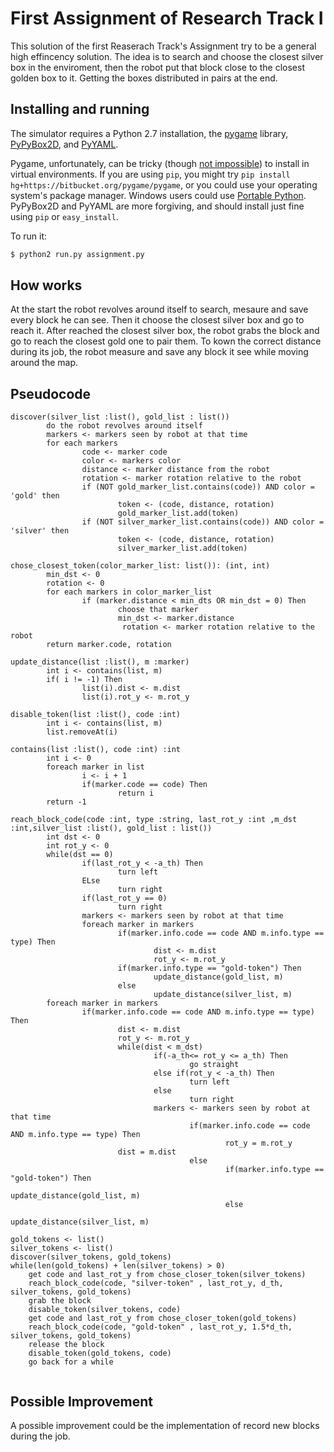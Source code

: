 First Assignment of Research Track I
================================

This solution of the first Reaserach Track's Assignment try to be a general high effincency solution. The idea is to search and choose the closest silver box in the enviroment, then the robot put that block close to the closest golden box to it. Getting the boxes distributed in pairs at the end.

Installing and running
----------------------

The simulator requires a Python 2.7 installation, the [pygame](http://pygame.org/) library, [PyPyBox2D](https://pypi.python.org/pypi/pypybox2d/2.1-r331), and [PyYAML](https://pypi.python.org/pypi/PyYAML/).

Pygame, unfortunately, can be tricky (though [not impossible](http://askubuntu.com/q/312767)) to install in virtual environments. If you are using `pip`, you might try `pip install hg+https://bitbucket.org/pygame/pygame`, or you could use your operating system's package manager. Windows users could use [Portable Python](http://portablepython.com/). PyPyBox2D and PyYAML are more forgiving, and should install just fine using `pip` or `easy_install`.

To run it:
```bash
$ python2 run.py assignment.py
```

How works
----------------------
At the start the robot revolves around itself to search, mesaure and save every block he can see. Then it choose the closest silver box and go to reach it. After reached the closest silver box, the robot grabs the block and go to reach the closest gold one to pair them. 
To kown the correct distance during its job, the robot measure and save any block it see while moving around the map. 

## Pseudocode

```
discover(silver_list :list(), gold_list : list())
        do the robot revolves around itself
        markers <- markers seen by robot at that time
        for each markers
                code <- marker code
                color <- markers color 
                distance <- marker distance from the robot
                rotation <- marker rotation relative to the robot
                if (NOT gold_marker_list.contains(code)) AND color = 'gold' then
                        token <- (code, distance, rotation)
                        gold_marker_list.add(token)
                if (NOT silver_marker_list.contains(code)) AND color = 'silver' then
                        token <- (code, distance, rotation)
                        silver_marker_list.add(token)

chose_closest_token(color_marker_list: list()): (int, int)
        min_dst <- 0
        rotation <- 0
        for each markers in color_marker_list
                if (marker.distance < min_dts OR min_dst = 0) Then
                        choose that marker
                        min_dst <- marker.distance
                         rotation <- marker rotation relative to the robot
        return marker.code, rotation  

update_distance(list :list(), m :marker)
        int i <- contains(list, m)
        if( i != -1) Then
                list(i).dist <- m.dist
                list(i).rot_y <- m.rot_y

disable_token(list :list(), code :int)
        int i <- contains(list, m)
        list.removeAt(i)

contains(list :list(), code :int) :int 
        int i <- 0
        foreach marker in list
                i <- i + 1
                if(marker.code == code) Then
                        return i
        return -1
        
reach_block_code(code :int, type :string, last_rot_y :int ,m_dst :int,silver_list :list(), gold_list : list())
        int dst <- 0
        int rot_y <- 0
        while(dst == 0)
                if(last_rot_y < -a_th) Then
                        turn left
                ELse 
                        turn right
                if(last_rot_y == 0)
                        turn right
                markers <- markers seen by robot at that time
                foreach marker in markers
                        if(marker.info.code == code AND m.info.type == type) Then
                                dist <- m.dist
                                rot_y <- m.rot_y
                        if(marker.info.type == "gold-token") Then
                                update_distance(gold_list, m)
                        else
                                update_distance(silver_list, m)
        foreach marker in markers 
                if(marker.info.code == code AND m.info.type == type) Then
                        dist <- m.dist
                        rot_y <- m.rot_y
                        while(dist < m_dst)
                                if(-a_th<= rot_y <= a_th) Then
                                        go straight
                                else if(rot_y < -a_th) Then
                                        turn left
                                else
                                        turn right
                                markers <- markers seen by robot at that time
                                        if(marker.info.code == code AND m.info.type == type) Then
                                                rot_y = m.rot_y	
						dist = m.dist	
                                        else
                                                if(marker.info.type == "gold-token") Then
                                                        update_distance(gold_list, m)
                                                else
                                                        update_distance(silver_list, m)
                                                
gold_tokens <- list()
silver_tokens <- list()
discover(silver_tokens, gold_tokens)
while(len(gold_tokens) + len(silver_tokens) > 0)
	get code and last_rot_y from chose_closer_token(silver_tokens)
	reach_block_code(code, "silver-token" , last_rot_y, d_th, silver_tokens, gold_tokens)
	grab the block
	disable_token(silver_tokens, code)
	get code and last_rot_y from chose_closer_token(gold_tokens)
	reach_block_code(code, "gold-token" , last_rot_y, 1.5*d_th, silver_tokens, gold_tokens)
	release the block
	disable_token(gold_tokens, code)	
	go back for a while 
        
```
Possible Improvement
----------------------
A possible improvement could be the implementation of record new blocks during the job.        
        
